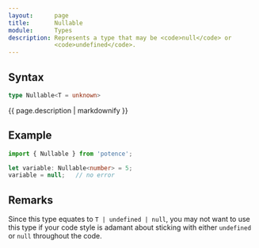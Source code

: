 ```yaml
---
layout:      page
title:       Nullable
module:      Types
description: Represents a type that may be <code>null</code> or
             <code>undefined</code>.
---
```

## Syntax

```ts
type Nullable<T = unknown>
```

<p class="description">{{ page.description | markdownify }}</p>

## Example

```ts
import { Nullable } from 'potence';

let variable: Nullable<number> = 5;
variable = null;   // no error
```

## Remarks

Since this type equates to `T | undefined | null`, you may not want to use this
type if your code style is adamant about sticking with either `undefined` or
`null` throughout the code.
